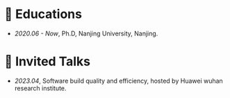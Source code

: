 
# 📖 Educations
- *2020.06 - Now*, Ph.D, Nanjing University, Nanjing.


# 💬 Invited Talks
- *2023.04*, Software build quality and efficiency, hosted by Huawei wuhan research institute.



